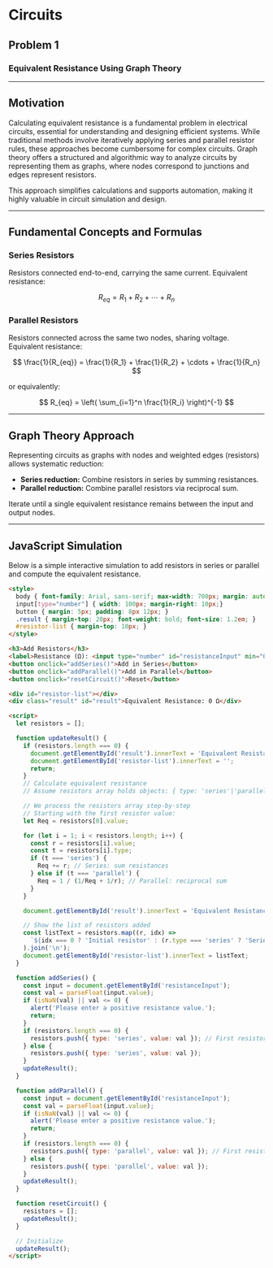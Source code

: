 # Circuits

## Problem 1  
### Equivalent Resistance Using Graph Theory

---

## Motivation

Calculating equivalent resistance is a fundamental problem in electrical circuits, essential for understanding and designing efficient systems. While traditional methods involve iteratively applying series and parallel resistor rules, these approaches become cumbersome for complex circuits. Graph theory offers a structured and algorithmic way to analyze circuits by representing them as graphs, where nodes correspond to junctions and edges represent resistors.

This approach simplifies calculations and supports automation, making it highly valuable in circuit simulation and design.

---

## Fundamental Concepts and Formulas

### Series Resistors

Resistors connected end-to-end, carrying the same current. Equivalent resistance:

$$
R_{eq} = R_1 + R_2 + \cdots + R_n
$$

### Parallel Resistors

Resistors connected across the same two nodes, sharing voltage. Equivalent resistance:

$$
\frac{1}{R_{eq}} = \frac{1}{R_1} + \frac{1}{R_2} + \cdots + \frac{1}{R_n}
$$

or equivalently:

$$
R_{eq} = \left( \sum_{i=1}^n \frac{1}{R_i} \right)^{-1}
$$

---

## Graph Theory Approach

Representing circuits as graphs with nodes and weighted edges (resistors) allows systematic reduction:

- **Series reduction:** Combine resistors in series by summing resistances.
- **Parallel reduction:** Combine parallel resistors via reciprocal sum.

Iterate until a single equivalent resistance remains between the input and output nodes.

---

## JavaScript Simulation

Below is a simple interactive simulation to add resistors in series or parallel and compute the equivalent resistance.

```html
<style>
  body { font-family: Arial, sans-serif; max-width: 700px; margin: auto; padding: 20px;}
  input[type="number"] { width: 100px; margin-right: 10px;}
  button { margin: 5px; padding: 8px 12px; }
  .result { margin-top: 20px; font-weight: bold; font-size: 1.2em; }
  #resistor-list { margin-top: 10px; }
</style>

<h3>Add Resistors</h3>
<label>Resistance (Ω): <input type="number" id="resistanceInput" min="0.01" step="0.01" value="10"></label><br>
<button onclick="addSeries()">Add in Series</button>
<button onclick="addParallel()">Add in Parallel</button>
<button onclick="resetCircuit()">Reset</button>

<div id="resistor-list"></div>
<div class="result" id="result">Equivalent Resistance: 0 Ω</div>

<script>
  let resistors = [];

  function updateResult() {
    if (resistors.length === 0) {
      document.getElementById('result').innerText = 'Equivalent Resistance: 0 Ω';
      document.getElementById('resistor-list').innerText = '';
      return;
    }
    // Calculate equivalent resistance
    // Assume resistors array holds objects: { type: 'series'|'parallel', value: Number }

    // We process the resistors array step-by-step
    // Starting with the first resistor value:
    let Req = resistors[0].value;

    for (let i = 1; i < resistors.length; i++) {
      const r = resistors[i].value;
      const t = resistors[i].type;
      if (t === 'series') {
        Req += r; // Series: sum resistances
      } else if (t === 'parallel') {
        Req = 1 / (1/Req + 1/r); // Parallel: reciprocal sum
      }
    }

    document.getElementById('result').innerText = 'Equivalent Resistance: ' + Req.toFixed(3) + ' Ω';

    // Show the list of resistors added
    const listText = resistors.map((r, idx) => 
      `${idx === 0 ? 'Initial resistor' : (r.type === 'series' ? 'Series' : 'Parallel')}: ${r.value} Ω`
    ).join('\n');
    document.getElementById('resistor-list').innerText = listText;
  }

  function addSeries() {
    const input = document.getElementById('resistanceInput');
    const val = parseFloat(input.value);
    if (isNaN(val) || val <= 0) {
      alert('Please enter a positive resistance value.');
      return;
    }
    if (resistors.length === 0) {
      resistors.push({ type: 'series', value: val }); // First resistor
    } else {
      resistors.push({ type: 'series', value: val });
    }
    updateResult();
  }

  function addParallel() {
    const input = document.getElementById('resistanceInput');
    const val = parseFloat(input.value);
    if (isNaN(val) || val <= 0) {
      alert('Please enter a positive resistance value.');
      return;
    }
    if (resistors.length === 0) {
      resistors.push({ type: 'parallel', value: val }); // First resistor
    } else {
      resistors.push({ type: 'parallel', value: val });
    }
    updateResult();
  }

  function resetCircuit() {
    resistors = [];
    updateResult();
  }

  // Initialize
  updateResult();
</script>

